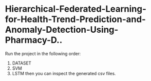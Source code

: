 # Hierarchical-Federated-Learning-for-Health-Trend-Prediction-and-Anomaly-Detection-Using-Pharmacy-D..
Run the project in the following order:
1. DATASET
2. SVM
3. LSTM
then you can inspect the generated csv files.
